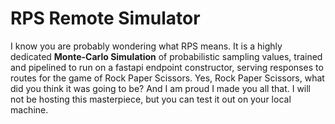 # RPS Remote Simulator

I know you are probably wondering what RPS means.
It is a highly dedicated **Monte-Carlo Simulation** of probabilistic sampling values, trained and pipelined to run on a fastapi endpoint constructor, serving responses to routes for the game of Rock Paper Scissors.
Yes, Rock Paper Scissors, what did you think it was going to be? And I am proud I made you all that. I will not be hosting this masterpiece, but you can test it out on your local machine.
